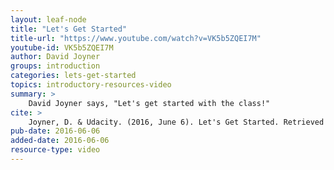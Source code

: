 ```yaml
---
layout: leaf-node
title: "Let's Get Started"
title-url: "https://www.youtube.com/watch?v=VK5b5ZQEI7M"
youtube-id: VK5b5ZQEI7M
author: David Joyner
groups: introduction
categories: lets-get-started
topics: introductory-resources-video
summary: >
    David Joyner says, "Let's get started with the class!"
cite: >
    Joyner, D. & Udacity. (2016, June 6). Let's Get Started. Retrieved from https://www.youtube.com/watch?v=VK5b5ZQEI7M
pub-date: 2016-06-06
added-date: 2016-06-06
resource-type: video
---
```


